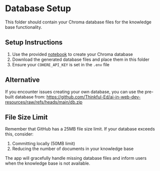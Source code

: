 # Database Setup

This folder should contain your Chroma database files for the knowledge base functionality.

## Setup Instructions

1. Use the provided [notebook](https://colab.research.google.com/drive/1fGCia6TEjerDlysPqUFsBb8x3LwiG0Ef?usp=sharing) to create your Chroma database
2. Download the generated database files and place them in this folder
3. Ensure your `COHERE_API_KEY` is set in the `.env` file

## Alternative

If you encounter issues creating your own database, you can use the pre-built database from:
https://github.com/Thinkful-Ed/ai-in-web-dev-resources/raw/refs/heads/main/db.zip

## File Size Limit

Remember that GitHub has a 25MB file size limit. If your database exceeds this, consider:

1. Committing locally (50MB limit)
2. Reducing the number of documents in your knowledge base

The app will gracefully handle missing database files and inform users when the knowledge base is not available.
